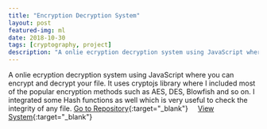 ```yaml
---
title: "Encryption Decryption System"
layout: post
featured-img: ml
date: 2018-10-30
tags: [cryptography, project]
description: "A onlie ecryption decryption system using JavaScript where you can encrypt and decrypt your file. It uses cryptojs library where I include most of the popular encryption methods"
---
```


A onlie ecryption decryption system using JavaScript where you can encrypt and decrypt your file. It uses cryptojs library where I included most of the popular encryption methods such as
AES, DES, Blowfish and so on. I integrated some Hash functions as well which is very useful to check the integrity of any file.
     [Go to Repository](https://github.com/sheikhhanif/encryption.git){:target="_blank"} &nbsp; &nbsp;  [View System](https://sheikhhanif.github.io/encryption/){:target="_blank"}